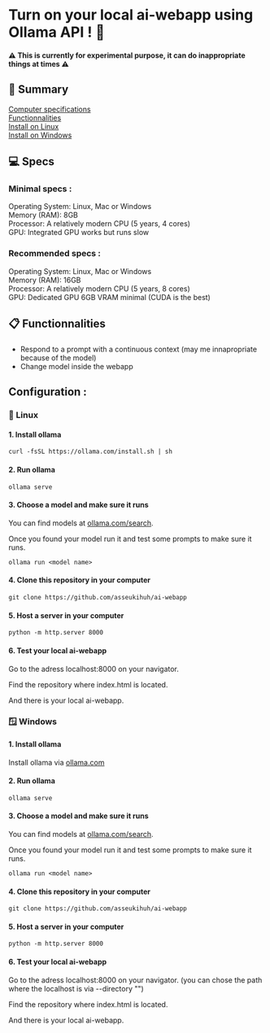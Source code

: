 # Turn on your local ai-webapp using Ollama API ! 🤖 

#### ⚠️ This is currently for experimental purpose, it can do inappropriate things at times ⚠️

## 📌 Summary

<a href="#specs">Computer specifications</a><br>
<a href="#func">Functionnalities</a><br>
<a href="#linux">Install on Linux</a><br>
<a href="#windows">Install on Windows</a> 
 
## <p id="specs"> 💻 Specs</p>

### Minimal specs : 
Operating System: Linux, Mac or Windows <br>
Memory (RAM): 8GB <br>
Processor: A relatively modern CPU (5 years, 4 cores) <br>
GPU: Integrated GPU works but runs slow <br>

### Recommended specs :
Operating System: Linux, Mac or Windows <br> 
Memory (RAM): 16GB <br>
Processor: A relatively modern CPU (5 years, 8 cores) <br>
GPU: Dedicated GPU 6GB VRAM minimal (CUDA is the best) <br>


## <p id="func"> 📋 Functionnalities</p>

 - Respond to a prompt with a continuous context (may me innapropriate because of the model)
 - Change model inside the webapp

## Configuration :

### <p id="linux"> 🐧 Linux</p>

#### 1. Install ollama
   
```
curl -fsSL https://ollama.com/install.sh | sh
```
#### 2. Run ollama
   
```
ollama serve
```

#### 3. Choose a model and make sure it runs

You can find models at <a href='https://ollama.com/search'>ollama.com/search</a>.

Once you found your model run it and test some prompts to make sure it runs.

```
ollama run <model name>
```

#### 4. Clone this repository in your computer

```
git clone https://github.com/asseukihuh/ai-webapp
```

#### 5. Host a server in your computer

```
python -m http.server 8000
```

#### 6. Test your local ai-webapp

Go to the adress localhost:8000 on your navigator. <br>

Find the repository where index.html is located. <br>

And there is your local ai-webapp. <br>

### <p id="windows"> 🪟 Windows</p>

#### 1. Install ollama
   
Install ollama via <a href="https://ollama.com/">ollama.com</a>

#### 2. Run ollama
   
```
ollama serve
```

#### 3. Choose a model and make sure it runs

You can find models at <a href='https://ollama.com/search'>ollama.com/search</a>.

Once you found your model run it and test some prompts to make sure it runs.

```
ollama run <model name>
```

#### 4. Clone this repository in your computer

```
git clone https://github.com/asseukihuh/ai-webapp
```

#### 5. Host a server in your computer

```
python -m http.server 8000
```

#### 6. Test your local ai-webapp

Go to the adress localhost:8000 on your navigator. (you can chose the path where the localhost is via --directory "<path>") <br>

Find the repository where index.html is located. <br>

And there is your local ai-webapp. <br>




